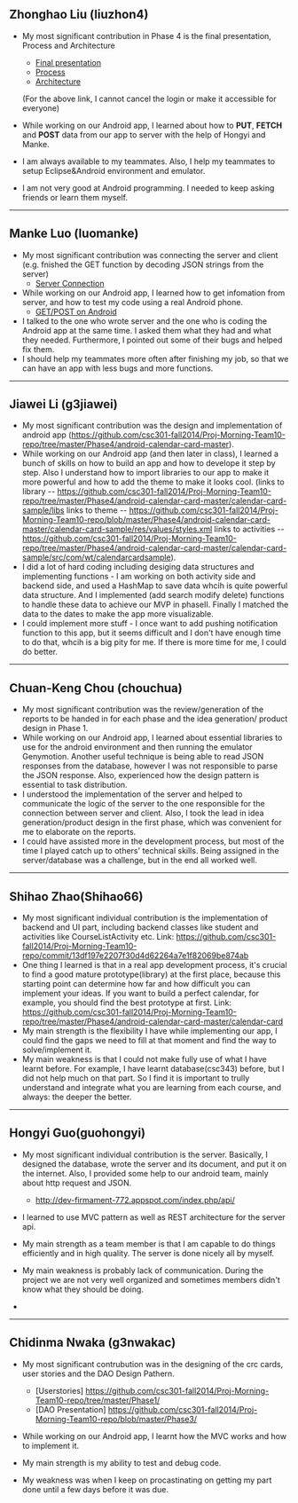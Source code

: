 ## Zhonghao Liu (liuzhon4)

* My most significant contribution in Phase 4 is the final presentation, Process and Architecture 
	* [Final presentation](https://github.com/csc301-fall2014/Proj-Morning-Team10-repo/commit/73471bed89e2ec6b0756d7f515808016fa518fd7)
	* [Process](https://github.com/csc301-fall2014/Proj-Morning-Team10-repo/commit/ca6f0d66f8aab2be1799c139cee2dc7b8ca0557f)
	* [Architecture](https://github.com/csc301-fall2014/Proj-Morning-Team10-repo/commit/66e15dfa8a666ea0b2fbfa2d0fedaa036735b474)
	 
	(For the above link, I cannot cancel the login or make it accessible for everyone)

* While working on our Android app, I learned about how to **PUT**, **FETCH** and **POST** data from our app to server with the help of Hongyi and Manke.  

* I am always available to my teammates. Also, I help my teammates to setup Eclipse&Android environment and emulator.

* I am not very good at Android programming. I needed to keep asking friends or learn them myself. 


----

## Manke Luo (luomanke)

* My most significant contribution was connecting the server and client (e.g. fnished the GET function by decoding JSON strings from the server) 
	* [Server Connection](https://github.com/csc301-fall2014/Proj-Morning-Team10-repo/tree/server-connection)
* While working on our Android app, I learned how to get infomation from server, and how to test my code using a real Android phone. 
	* [GET/POST on Android](https://github.com/csc301-fall2014/Proj-Morning-Team10-repo/tree/server-connection/MyHttpTester/src/Elvenware/MyTester)
* I talked to the one who wrote server and the one who is coding the Android app at the same time. I asked them what they had and what they needed. Furthermore, I pointed out some of their bugs and helped fix them.
* I should help my teammates more often after finishing my job, so that we can have an app with less bugs and more functions. 

----

## Jiawei Li (g3jiawei)

 * My most significant contribution was the design and implementation of android app (https://github.com/csc301-fall2014/Proj-Morning-Team10-repo/tree/master/Phase4/android-calendar-card-master).
 * While working on our Android app (and then later in class), I learned a bunch of skills on how to build an app and how to develope it step by step. Also I understand how to import libraries to our app to make it more powerful and how to add the theme to make it looks cool.                                                                                            (links to library -- https://github.com/csc301-fall2014/Proj-Morning-Team10-repo/tree/master/Phase4/android-calendar-card-master/calendar-card-sample/libs                                                                                            links to theme -- https://github.com/csc301-fall2014/Proj-Morning-Team10-repo/blob/master/Phase4/android-calendar-card-master/calendar-card-sample/res/values/styles.xml                                                                             links to activities -- https://github.com/csc301-fall2014/Proj-Morning-Team10-repo/tree/master/Phase4/android-calendar-card-master/calendar-card-sample/src/com/wt/calendarcardsample).
 * I did a lot of hard coding including desiging data structures and implementing functions - I am working on both activity side and backend side, and used a HashMap to save data whcih is quite powerful data structure. And I implemented (add search modify delete) functions to handle these data to achieve our MVP in phaseII. Finally I matched the data to the dates to make the app more visualizable. 
 * I could implement more stuff - I once want to add pushing notification function to this app, but it seems difficult and I don't have enough time to do that, whcih is a big pity for me. If there is more time for me, I could do better.

----

## Chuan-Keng Chou (chouchua)
* My most significant contribution was the review/generation of the reports to be handed in for each phase and the idea generation/ product design in Phase 1.
* While working on our Android app, I learned about essential libraries to use for the android environment and then running the emulator Genymotion. Another useful technique is being able to read JSON responses from the database, however I was not responsible to parse the JSON response. Also, experienced how the design pattern is essential to task distribution.
* I understood the implementation of the server and helped to communicate the logic of the server to the one responsible for the connection between server and client. Also, I took the lead in idea generation/product design in the first phase, which was convenient for me to elaborate on the reports.
* I could have assisted more in the development process, but most of the time I played catch up to others' technical skills. Being assigned in the server/database was a challenge, but in the end all worked well.

----

## Shihao Zhao(Shihao66)
* My most significant individual contribution is the implementation of backend and UI part, including backend classes like student and activities like CourseListActivity etc.
 Link: https://github.com/csc301-fall2014/Proj-Morning-Team10-repo/commit/13df197e2207f30d4d62264a7e1f82069be874ab
* One thing I learned is that in a real app development process, it's crucial to find a good mature prototype(library) at the first place, because this starting point can determine how far and how difficult you can implement your ideas. If you want to build a perfect calendar, for example, you should find the best prototype at first.
 Link: https://github.com/csc301-fall2014/Proj-Morning-Team10-repo/tree/master/Phase4/android-calendar-card-master/calendar-card
* My main strength is the flexibility I have while implementing our app, I could find the gaps we need to fill at that moment and find the way to solve/implement it. 
* My main weakness is that I could not make fully use of what I have learnt before. For example, I have learnt database(csc343) before, but I did not help much on that part. So I find it is important to trully understand and integrate what you are learning from each course, and always: the deeper the better.

----

## Hongyi Guo(guohongyi)
* My most significant individual contribution is the server. Basically, I designed the database, wrote the server and its document, and put it on the internet. Also, I provided some help to our android team, mainly about http request and JSON.
	* http://dev-firmament-772.appspot.com/index.php/api/

* I learned to use MVC pattern as well as REST architecture for the server api.

* My main strength as a team member is that I am capable to do things efficiently and in high quality. The server is done nicely all by myself.

* My main weakness is probably lack of communication. During the project we are not very well organized and sometimes members didn't know what they should be doing.
* 

----

## Chidinma Nwaka (g3nwakac)

* My most significant contrubution was in the designing of the crc cards, user stories and the DAO Design Pathern. 
	* [Userstories]	https://github.com/csc301-fall2014/Proj-Morning-Team10-repo/tree/master/Phase1/
	* [DAO Presentation] https://github.com/csc301-fall2014/Proj-Morning-Team10-repo/blob/master/Phase3/

* While working on our Android app, I learnt how the MVC works and how to implement it. 

* My main strength is my ability to test and debug code.

* My weakness was when I keep on procastinating on getting my part done until a few days before it was due. 
